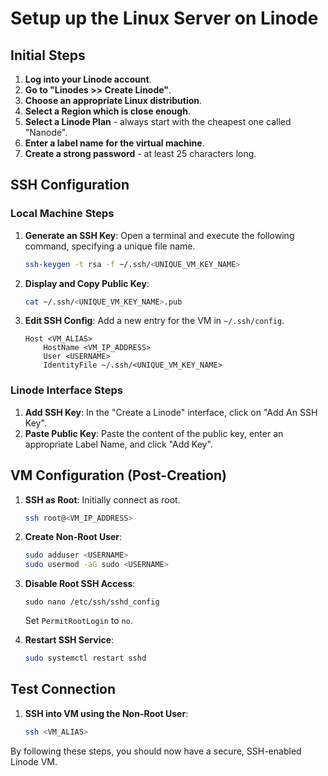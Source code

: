 # Setup up the Linux Server on Linode

## Initial Steps

1. **Log into your Linode account**.
2. **Go to "Linodes >> Create Linode"**.
3. **Choose an appropriate Linux distribution**.
4. **Select a Region which is close enough**.
5. **Select a Linode Plan** - always start with the cheapest one called "Nanode".
6. **Enter a label name for the virtual machine**.
7. **Create a strong password** - at least 25 characters long.

## SSH Configuration

### Local Machine Steps

1. **Generate an SSH Key**: Open a terminal and execute the following command, specifying a unique file name.
    ```bash
    ssh-keygen -t rsa -f ~/.ssh/<UNIQUE_VM_KEY_NAME>
    ```
2. **Display and Copy Public Key**: 
    ```bash
    cat ~/.ssh/<UNIQUE_VM_KEY_NAME>.pub
    ```
3. **Edit SSH Config**: Add a new entry for the VM in `~/.ssh/config`.
    ```text
    Host <VM_ALIAS>
        HostName <VM_IP_ADDRESS>
        User <USERNAME>
        IdentityFile ~/.ssh/<UNIQUE_VM_KEY_NAME>
    ```

### Linode Interface Steps

1. **Add SSH Key**: In the "Create a Linode" interface, click on "Add An SSH Key".
2. **Paste Public Key**: Paste the content of the public key, enter an appropriate Label Name, and click "Add Key".

## VM Configuration (Post-Creation)

1. **SSH as Root**: Initially connect as root.
    ```bash
    ssh root@<VM_IP_ADDRESS>
    ```
2. **Create Non-Root User**: 
    ```bash
    sudo adduser <USERNAME>
    sudo usermod -aG sudo <USERNAME>
    ```
3. **Disable Root SSH Access**: 
   ```
   sudo nano /etc/ssh/sshd_config
   ```
    Set `PermitRootLogin` to `no`.

5. **Restart SSH Service**: 
    ```bash
    sudo systemctl restart sshd
    ```

## Test Connection

1. **SSH into VM using the Non-Root User**: 
    ```bash
    ssh <VM_ALIAS>
    ```

By following these steps, you should now have a secure, SSH-enabled Linode VM.
